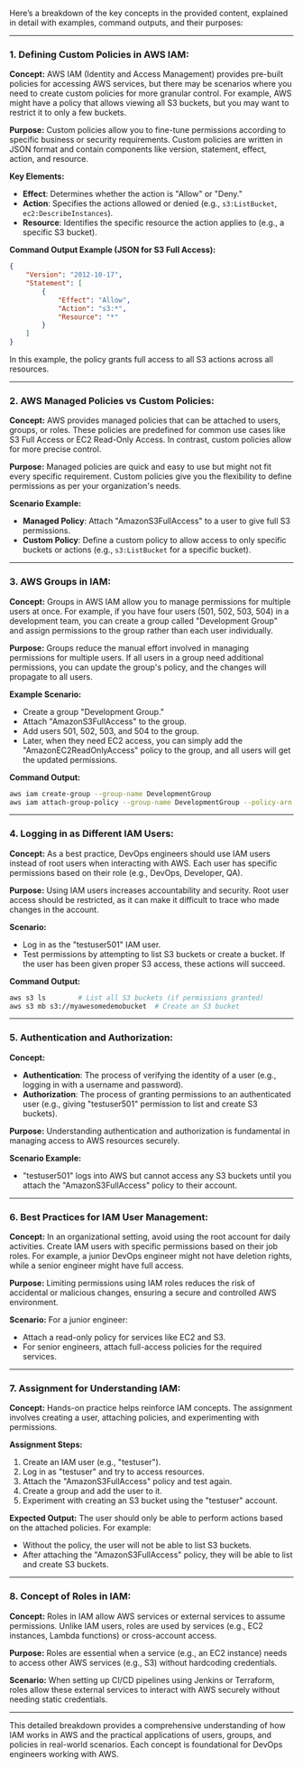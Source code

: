 Here’s a breakdown of the key concepts in the provided content, explained in detail with examples, command outputs, and their purposes:

---

### **1. Defining Custom Policies in AWS IAM:**

**Concept:**
AWS IAM (Identity and Access Management) provides pre-built policies for accessing AWS services, but there may be scenarios where you need to create custom policies for more granular control. For example, AWS might have a policy that allows viewing all S3 buckets, but you may want to restrict it to only a few buckets.

**Purpose:**
Custom policies allow you to fine-tune permissions according to specific business or security requirements. Custom policies are written in JSON format and contain components like version, statement, effect, action, and resource.

**Key Elements:**
- **Effect**: Determines whether the action is "Allow" or "Deny."
- **Action**: Specifies the actions allowed or denied (e.g., `s3:ListBucket`, `ec2:DescribeInstances`).
- **Resource**: Identifies the specific resource the action applies to (e.g., a specific S3 bucket).

**Command Output Example (JSON for S3 Full Access):**
```json
{
    "Version": "2012-10-17",
    "Statement": [
        {
            "Effect": "Allow",
            "Action": "s3:*",
            "Resource": "*"
        }
    ]
}
```

In this example, the policy grants full access to all S3 actions across all resources.

---

### **2. AWS Managed Policies vs Custom Policies:**

**Concept:**
AWS provides managed policies that can be attached to users, groups, or roles. These policies are predefined for common use cases like S3 Full Access or EC2 Read-Only Access. In contrast, custom policies allow for more precise control.

**Purpose:**
Managed policies are quick and easy to use but might not fit every specific requirement. Custom policies give you the flexibility to define permissions as per your organization's needs.

**Scenario Example:**
- **Managed Policy**: Attach "AmazonS3FullAccess" to a user to give full S3 permissions.
- **Custom Policy**: Define a custom policy to allow access to only specific buckets or actions (e.g., `s3:ListBucket` for a specific bucket).

---

### **3. AWS Groups in IAM:**

**Concept:**
Groups in AWS IAM allow you to manage permissions for multiple users at once. For example, if you have four users (501, 502, 503, 504) in a development team, you can create a group called "Development Group" and assign permissions to the group rather than each user individually.

**Purpose:**
Groups reduce the manual effort involved in managing permissions for multiple users. If all users in a group need additional permissions, you can update the group's policy, and the changes will propagate to all users.

**Example Scenario:**
- Create a group "Development Group."
- Attach "AmazonS3FullAccess" to the group.
- Add users 501, 502, 503, and 504 to the group.
- Later, when they need EC2 access, you can simply add the "AmazonEC2ReadOnlyAccess" policy to the group, and all users will get the updated permissions.

**Command Output:**
```bash
aws iam create-group --group-name DevelopmentGroup
aws iam attach-group-policy --group-name DevelopmentGroup --policy-arn arn:aws:iam::aws:policy/AmazonS3FullAccess
```

---

### **4. Logging in as Different IAM Users:**

**Concept:**
As a best practice, DevOps engineers should use IAM users instead of root users when interacting with AWS. Each user has specific permissions based on their role (e.g., DevOps, Developer, QA).

**Purpose:**
Using IAM users increases accountability and security. Root user access should be restricted, as it can make it difficult to trace who made changes in the account.

**Scenario:**
- Log in as the "testuser501" IAM user.
- Test permissions by attempting to list S3 buckets or create a bucket. If the user has been given proper S3 access, these actions will succeed.
  
**Command Output:**
```bash
aws s3 ls        # List all S3 buckets (if permissions granted)
aws s3 mb s3://myawesomedemobucket  # Create an S3 bucket
```

---

### **5. Authentication and Authorization:**

**Concept:**
- **Authentication**: The process of verifying the identity of a user (e.g., logging in with a username and password).
- **Authorization**: The process of granting permissions to an authenticated user (e.g., giving "testuser501" permission to list and create S3 buckets).

**Purpose:**
Understanding authentication and authorization is fundamental in managing access to AWS resources securely.

**Scenario Example:**
- "testuser501" logs into AWS but cannot access any S3 buckets until you attach the "AmazonS3FullAccess" policy to their account.

---

### **6. Best Practices for IAM User Management:**

**Concept:**
In an organizational setting, avoid using the root account for daily activities. Create IAM users with specific permissions based on their job roles. For example, a junior DevOps engineer might not have deletion rights, while a senior engineer might have full access.

**Purpose:**
Limiting permissions using IAM roles reduces the risk of accidental or malicious changes, ensuring a secure and controlled AWS environment.

**Scenario:**
For a junior engineer:
- Attach a read-only policy for services like EC2 and S3.
- For senior engineers, attach full-access policies for the required services.

---

### **7. Assignment for Understanding IAM:**

**Concept:**
Hands-on practice helps reinforce IAM concepts. The assignment involves creating a user, attaching policies, and experimenting with permissions.

**Assignment Steps:**
1. Create an IAM user (e.g., "testuser").
2. Log in as "testuser" and try to access resources.
3. Attach the "AmazonS3FullAccess" policy and test again.
4. Create a group and add the user to it.
5. Experiment with creating an S3 bucket using the "testuser" account.

**Expected Output:**
The user should only be able to perform actions based on the attached policies. For example:
- Without the policy, the user will not be able to list S3 buckets.
- After attaching the "AmazonS3FullAccess" policy, they will be able to list and create S3 buckets.

---

### **8. Concept of Roles in IAM:**

**Concept:**
Roles in IAM allow AWS services or external services to assume permissions. Unlike IAM users, roles are used by services (e.g., EC2 instances, Lambda functions) or cross-account access.

**Purpose:**
Roles are essential when a service (e.g., an EC2 instance) needs to access other AWS services (e.g., S3) without hardcoding credentials.

**Scenario:**
When setting up CI/CD pipelines using Jenkins or Terraform, roles allow these external services to interact with AWS securely without needing static credentials.

---

This detailed breakdown provides a comprehensive understanding of how IAM works in AWS and the practical applications of users, groups, and policies in real-world scenarios. Each concept is foundational for DevOps engineers working with AWS.